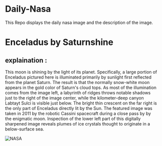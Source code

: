 # Daily-Nasa

This Repo displays the daily nasa image and the description of the image.

<!--NASA-->
# Enceladus by Saturnshine
## explaination :

This moon is shining by the light of its planet. Specifically, a large portion of Enceladus pictured here is illuminated primarily by sunlight first reflected from the planet Saturn. The result is that the normally snow-white moon appears in the gold color of Saturn's cloud tops.  As most of the illumination comes from the image left, a labyrinth of ridges throws notable shadows just to the right of the image center, while the kilometer-deep canyon Labtayt Sulci is visible just below. The bright thin crescent on the far right is the only part of Enceladus directly lit by the Sun. The featured image was taken in 2011 by the robotic Cassini spacecraft during a close pass by by the enigmatic moon.  Inspection of the lower left part of this digitally sharpened image reveals plumes of ice crystals thought to originate in a below-surface sea.

![NASA](https://apod.nasa.gov/apod/image/2302/enceladus12_cassini_960.jpg)
<!--/NASA-->